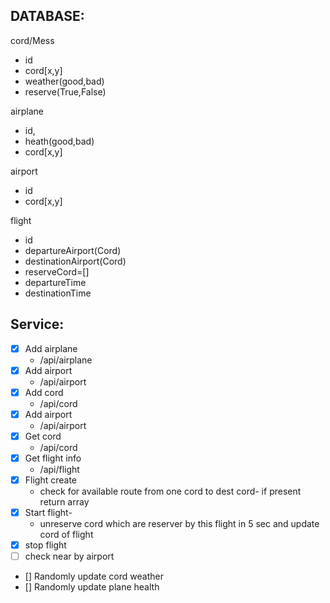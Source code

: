 ## DATABASE:

cord/Mess

- id
- cord[x,y]
- weather(good,bad)
- reserve(True,False)

airplane

- id,
- heath(good,bad)
- cord[x,y]

airport

- id
- cord[x,y]

flight

- id
- departureAirport(Cord)
- destinationAirport(Cord)
- reserveCord=[]
- departureTime
- destinationTime

## Service:

- [x] Add airplane
  - /api/airplane
- [x] Add airport
  - /api/airport
- [x] Add cord
  - /api/cord
- [x] Add airport
  - /api/airport
- [x] Get cord
  - /api/cord
- [x] Get flight info
  - /api/flight
- [x] Flight create
  - check for available route from one cord to dest cord- if present return array
- [x] Start flight-
  - unreserve cord which are reserver by this flight in 5 sec and update cord of flight
- [x] stop flight
- [ ] check near by airport

- [] Randomly update cord weather
- [] Randomly update plane health
